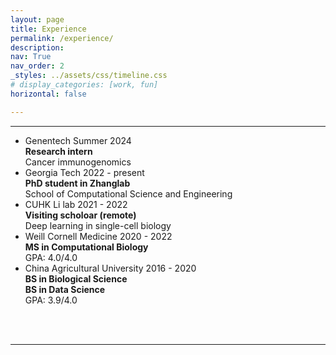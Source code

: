 ```yaml
---
layout: page
title: Experience
permalink: /experience/
description: 
nav: True
nav_order: 2
_styles: ../assets/css/timeline.css
# display_categories: [work, fun]
horizontal: false

---
```

<link rel="stylesheet" href="../assets/css/timeline.css">

<body>
<hr>
<!-- The Timeline -->

<ul class="timeline">
<!-- Item 1 -->
<li>
	<div class="direction-l" data-toggle="modal" data-target="#genentech">
		<div class="flag-wrapper">
			<span class="flag">Genentech</span>
			<span class="time-wrapper"><span class="time">Summer 2024</span></span>
		</div>
		<div class="desc">
			<b>Research intern</b> <br>
			Cancer immunogenomics
		</div>
	</div>
</li>

<!-- Item 1 -->
<li>
	<div class="direction-r" data-toggle="modal" data-target="#gt">
		<div class="flag-wrapper">
			<span class="flag">Georgia Tech</span>
			<span class="time-wrapper"><span class="time">2022 - present</span></span>
		</div>
		<div class="desc">
			<b>PhD student in Zhanglab</b><br>
			School of Computational Science and Engineering
		</div>
	</div>
</li>

<!-- Item 2 -->
<li>
	<div class="direction-l" data-toggle="modal" data-target="#cuhk">
		<div class="flag-wrapper">
			<span class="flag">CUHK Li lab</span>
			<span class="time-wrapper"><span class="time">2021 - 2022</span></span>
		</div>
		<div class="desc">
			<b>Visiting scholoar (remote)</b> <br>
			Deep learning in single-cell biology<br>
		</div>
	</div>
</li>

<!-- Item 2 -->
<li>
	<div class="direction-r" data-toggle="modal" data-target="#wcm">
		<div class="flag-wrapper">
			<span class="flag">Weill Cornell Medicine</span>
			<span class="time-wrapper"><span class="time">2020 - 2022</span></span>
		</div>
		<div class="desc">
			<b>MS in Computational Biology</b> <br>
			GPA: 4.0/4.0 <br>
		</div>
	</div>
</li>

<!-- Item 3 -->
<li>
	<div class="direction-r" data-toggle="modal" data-target="#cau">
		<div class="flag-wrapper">
			<span class="flag">China Agricultural University</span>
			<span class="time-wrapper"><span class="time">2016 - 2020</span></span>
		</div>
		<div class="desc">
			<b>BS in Biological Science </b> <br>
			<b>BS in Data Science </b> <br>
			GPA: 3.9/4.0
		</div>
	</div>
</li>

</ul>



<br>
<br>
<hr>
<br>
<br>
</body> 
